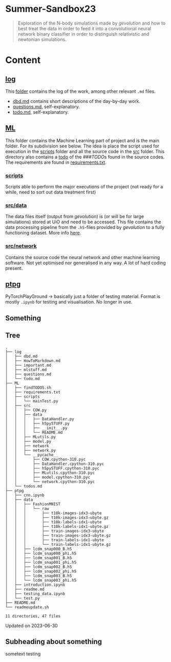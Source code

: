 # Summer-Sandbox23
> Exploration of the N-body simulations made by *gevolution* and how to best treat the data in order to feed it into a convolutional neural network binary classifier in order to distinguish relativistic and newtonian simulations.

# Content

## [log](/log/)
This [folder](/log) contains the log of the work, among other relevant `.md` files. 
* [dbd.md](/log/dbd.md) contains short descriptions of the day-by-day work. 
* [questions.md](/log/questions.md), self-explanatory.
* [todo.md](/log/todo.md), self-explanatory.

## [ML](/ML/)
This folder contains the Machine Learning part of project and is the main folder. For its subdivision see below. The idea is place the script used for execution in the [scripts](/ML/scripts/) folder and all the source code in the [src](/ML/src) folder. This directory also contains a [todo](/ML/todos.md) of the *###TODO*s found in the source codes. The requirements are found in [requirements.txt](/ML/requirements.txt).

### [scripts](/ML/scripts/)
Scripts able to perform the major executions of the project (not ready for a while, need to sort out data treatment first)
### [src/data](/ML/src/data/)
The data files itself (output from *gevolution*) is (or will be for large simulations) stored at UiO and need to be accessed. This file contains the data processing pipeline from the `.h5`-files provided by *gevolution* to a fully functioning dataset. More info [here](/ML/src/data/README.md).

### [src/network](/ML/src/network/)
Contains the source code the neural network and other machine learning software. Not yet optimised nor generalised in any way. A lot of hard coding present.

## [ptpg](/ptpg/)
PyTorchPlayGround $\to$ basically just a folder of testing material. Format is mostly `.ipynb` for testing and visualisation. No longer in use. 

## Something

## Tree
    .
    ├── log
    │   ├── dbd.md
    │   ├── HowToMarkdown.md
    │   ├── important.md
    │   ├── mlstuff.md
    │   ├── questions.md
    │   └── todo.md
    ├── ML
    │   ├── findTODOS.sh
    │   ├── requirements.txt
    │   ├── scripts
    │   │   └── mainTest.py
    │   ├── src
    │   │   ├── COW.py
    │   │   ├── data
    │   │   │   ├── DataHandler.py
    │   │   │   ├── h5pySTUFF.py
    │   │   │   ├── __init__.py
    │   │   │   └── README.md
    │   │   ├── MLutils.py
    │   │   ├── model.py
    │   │   ├── network
    │   │   ├── network.py
    │   │   └── __pycache__
    │   │       ├── COW.cpython-310.pyc
    │   │       ├── DataHandler.cpython-310.pyc
    │   │       ├── h5pySTUFF.cpython-310.pyc
    │   │       ├── MLutils.cpython-310.pyc
    │   │       ├── model.cpython-310.pyc
    │   │       └── network.cpython-310.pyc
    │   └── todos.md
    ├── ptpg
    │   ├── cnn.ipynb
    │   ├── data
    │   │   ├── FashionMNIST
    │   │   │   └── raw
    │   │   │       ├── t10k-images-idx3-ubyte
    │   │   │       ├── t10k-images-idx3-ubyte.gz
    │   │   │       ├── t10k-labels-idx1-ubyte
    │   │   │       ├── t10k-labels-idx1-ubyte.gz
    │   │   │       ├── train-images-idx3-ubyte
    │   │   │       ├── train-images-idx3-ubyte.gz
    │   │   │       ├── train-labels-idx1-ubyte
    │   │   │       └── train-labels-idx1-ubyte.gz
    │   │   ├── lcdm_snap000_B.h5
    │   │   ├── lcdm_snap000_phi.h5
    │   │   ├── lcdm_snap001_B.h5
    │   │   ├── lcdm_snap001_phi.h5
    │   │   ├── lcdm_snap002_B.h5
    │   │   ├── lcdm_snap002_phi.h5
    │   │   ├── lcdm_snap003_B.h5
    │   │   └── lcdm_snap003_phi.h5
    │   ├── introduction.ipynb
    │   ├── readme.md
    │   ├── testing_data.ipynb
    │   └── test.py
    ├── README.md
    └── readmeupdate.sh
    
    11 directories, 47 files
Updated on 2023-06-30
## Subheading about something
sometext testing

